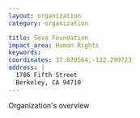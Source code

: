 ```yaml
---
layout: organization
category: organization

title: Seva Foundation
impact_area: Human Rights
keywords: 
coordinates: 37.870564,-122.299723
address: |
  1786 Fifth Street
  Berkeley, CA 94710
---
```

Organization's overview
